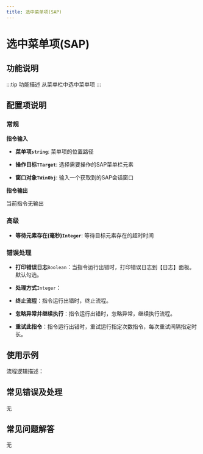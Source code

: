 ```yaml
---
title: 选中菜单项(SAP)
---
```


# 选中菜单项(SAP)

## 功能说明

:::tip 功能描述
从菜单栏中选中菜单项
:::

## 配置项说明

### 常规

**指令输入**

- **菜单项`string`**: 菜单项的位置路径

- **操作目标`TTarget`**: 选择需要操作的SAP菜单栏元素

- **窗口对象`TWinObj`**: 输入一个获取到的SAP会话窗口


**指令输出**

当前指令无输出

### 高级

- **等待元素存在(毫秒)`Integer`**: 等待目标元素存在的超时时间

### 错误处理

- **打印错误日志**`Boolean`：当指令运行出错时，打印错误日志到【日志】面板。默认勾选。

- **处理方式**`Integer`：

 - **终止流程**：指令运行出错时，终止流程。

 - **忽略异常并继续执行**：指令运行出错时，忽略异常，继续执行流程。

 - **重试此指令**：指令运行出错时，重试运行指定次数指令，每次重试间隔指定时长。

## 使用示例

流程逻辑描述：

## 常见错误及处理

无

## 常见问题解答

无

